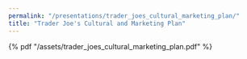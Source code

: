 ```yaml
---
permalink: "/presentations/trader_joes_cultural_marketing_plan/"
title: "Trader Joe's Cultural and Marketing Plan"
---
```


{% pdf "/assets/trader_joes_cultural_marketing_plan.pdf" %}